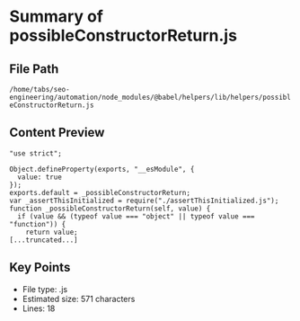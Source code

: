 # Summary of possibleConstructorReturn.js
  
## File Path
`/home/tabs/seo-engineering/automation/node_modules/@babel/helpers/lib/helpers/possibleConstructorReturn.js`

## Content Preview
```
"use strict";

Object.defineProperty(exports, "__esModule", {
  value: true
});
exports.default = _possibleConstructorReturn;
var _assertThisInitialized = require("./assertThisInitialized.js");
function _possibleConstructorReturn(self, value) {
  if (value && (typeof value === "object" || typeof value === "function")) {
    return value;
[...truncated...]
```

## Key Points
- File type: .js
- Estimated size: 571 characters
- Lines: 18
